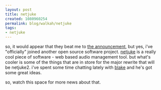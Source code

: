 ```yaml
--- 
layout: post
title: netjuke
created: 1080960254
permalink: blog/walkah/netjuke
tags: 
- netjuke
---
```

<p>so, it would appear that they beat me to <a href="http://www.netjuke.org/modules.php?op=modload&name=News&file=article&sid=31&mode=thread&order=0&thold=0">the announcement</a>, but yes, i've "officially" joined another open source software project.  <a href="http://www.netjuke.org/">netjuke</a> is a really cool piece of software - web based audio management tool. but what's cooler is some of the things that are in store for the major rewrite that will be netjuke2. i've spent some time chatting lately with <a href="http://www.ibiblio.org/sbw/blog">blake</a> and he's got some great ideas.</p>

<p>so, watch this space for more news about that.</p>

